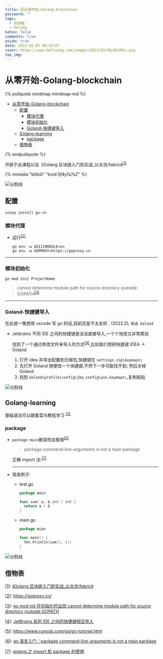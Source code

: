 ```yaml
---
title: 🐭从零开始-Golang-blockchain
password: ""
tags:
  - 区块链
  - Golang
katex: false
comments: true
aside: true
date: 2022-02-07 00:53:07
cover: https://www.helloimg.com/images/2022/03/06/Gh2RFv.png
top_img:
---
```


# 从零开始-Golang-blockchain

<!--
 * @?: *********************************************************************
 * @Author: Weidows
 * @LastEditors: Weidows
 * @LastEditTime: 2022-04-20 23:48:24
 * @FilePath: \Blog-private\source\_posts\others\golang\blockchain.md
 * @Description:
 * @!: *********************************************************************
-->

{% pullquote mindmap mindmap-md %}

- [从零开始-Golang-blockchain](#从零开始-golang-blockchain)
  - [配置](#配置)
    - [模块代理](#模块代理)
    - [模块初始化](#模块初始化)
    - [Goland-快捷键导入](#goland-快捷键导入)
  - [Golang-learning](#golang-learning)
    - [package](#package)
  - [借物表](#借物表)

{% endpullquote %}

开辟于此课程以及《Golang 区块链入门到实战\_以太坊/fabric》<sup id='cite_ref-01'>[\[1\]](#cite_note-01)</sup>

{% mmedia "bilibili" "bvid:1jf4y1s7sZ" %}

<a>![分割线](https://www.helloimg.com/images/2022/07/01/ZM0SoX.png)</a>

## 配置

```
scoop install go-cn
```

### 模块代理

- 运行<sup id='cite_ref-02'>[\[2\]](#cite_note-02)</sup>

  ```shell
  go env -w GO111MODULE=on
  go env -w GOPROXY=https://goproxy.cn
  ```

---

### 模块初始化

```
go mod init ProjectName
```

> cannot determine module path for source directory (outside GOPATH<sup id='cite_ref-03'>[\[3\]](#cite_note-03)</sup>

---

### Goland-快捷键导入

在此提一嘴想用 vscode 写 go 的话,目前还是不太友好.. (2022.2); `首选 Goland`

- Jetbrains 不同 IDE 之间的快捷键是没法直接导入,一个个地改又非常费劲

  找到了一个通过修改文件来导入的方式<sup id='cite_ref-04'>[\[4\]](#cite_note-04)</sup>,比如我们想把快捷键 IDEA -> Goland

  1. 打开 idea 并导出配置到压缩包,快捷键在 `settings.zip\keymaps\`
  2. 先打开 Goland 随便改一个快捷键,不然下一步可能找不到; 然后关掉 Goland
  3. 找到 `Goland\profile\config\jba_config\win.keymaps\`,复制粘贴

<a>![分割线](https://www.helloimg.com/images/2022/07/01/ZM0SoX.png)</a>

## Golang-learning

基础语法可以跟着菜鸟教程学习 <sup id='cite_ref-05'>[\[5\]](#cite_note-05)</sup>

### package

- `package main`被误改会报错<sup id='cite_ref-06'>[\[6\]](#cite_note-06)</sup>

  > package command-line-arguments is not a main package

  正确 import 法:<sup id='cite_ref-07'>[\[7\]](#cite_note-07)</sup>

  ***

- 简易例子:

  - test.go

    ```go
    package main

    func sum( a, b int ) int {
      return a + b
    }
    ```

  - main.go

    ```go
    package mian

    func main() {
      fmt.Println(sum(1, 2))
    }
    ```

<a>![分割线](https://www.helloimg.com/images/2022/07/01/ZM0SoX.png)</a>

## 借物表

<a name='cite_note-01' href='#cite_ref-01'>[1]</a>: [《Golang 区块链入门到实战\_以太坊/fabric》](https://www.zlkt.net/book/detail/9/257)

<a name='cite_note-02' href='#cite_ref-02'>[2]</a>: https://goproxy.cn/

<a name='cite_note-03' href='#cite_ref-03'>[3]</a>: [go mod init 在初始化时出现 cannot determine module path for source directory (outside GOPATH](https://blog.csdn.net/ciel_yu/article/details/107847578)

<a name='cite_note-04' href='#cite_ref-04'>[4]</a>: [JetBrains 系列 IDE 之间的快捷键相互导入](https://www.cnblogs.com/devzyc/p/14084488.html)

<a name='cite_note-05' href='#cite_ref-05'>[5]</a>: https://www.runoob.com/go/go-tutorial.html

<a name='cite_note-06' href='#cite_ref-06'>[6]</a>: [go 语言入门：package command-line-arguments is not a main package](https://blog.csdn.net/A_java_c/article/details/120006213)

<a name='cite_note-07' href='#cite_ref-07'>[7]</a>: [golang 之 import 和 package 的使用](https://segmentfault.com/a/1190000018235929)

